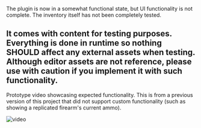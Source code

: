 The plugin is now in a somewhat functional state, but UI functionality is not complete. The inventory itself has not been completely tested. 

It comes with content for testing purposes. Everything is done in runtime so nothing SHOULD affect any external assets when testing. Although editor assets are not reference, please use with caution if you implement it with such functionality.
---
Prototype video showcasing expected functionality. This is from a previous version of this project that did not support custom functionality (such as showing a replicated firearm's current ammo).


![video](https://github.com/user-attachments/assets/69f35c0e-dce5-4d58-b8bd-8a0e94560346)
